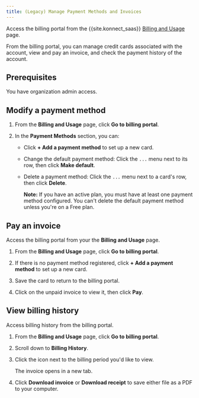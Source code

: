```yaml
---
title: (Legacy) Manage Payment Methods and Invoices
---
```


<!-- vale off -->
Access the billing portal from the {{site.konnect_saas}}
[Billing and Usage](/konnect/legacy/account-management/) page.

From the billing portal, you can manage credit cards associated with the account,
view and pay an invoice, and check the payment history of the account.

## Prerequisites
You have organization admin access.

## Modify a payment method

1. From the **Billing and Usage** page, click **Go to billing portal**.

2. In the **Payment Methods** section, you can:

    * Click **+ Add a payment method** to set up a new card.

    * Change the default payment method: Click the `...` menu next to its
    row, then click **Make default**.

    * Delete a payment method: Click the `...` menu next to a card's row, then
    click **Delete**.

        <div class="alert alert-ee">
        <b>Note:</b> If you have an active plan, you must have at least one
        payment method configured. You can't delete the default payment method
        unless you're on a Free plan.
        </div>        

## Pay an invoice

Access the billing portal from your the **Billing and Usage** page.


1. From the **Billing and Usage** page, click **Go to billing portal**.

2. If there is no payment method registered, click **+ Add a payment method**
to set up a new card.

3. Save the card to return to the billing portal.

4. Click on the unpaid invoice to view it, then click **Pay**.


## View billing history

Access billing history from the billing portal.

1. From the **Billing and Usage** page, click **Go to billing portal**.

2. Scroll down to **Billing History**.

3. Click the icon next to the billing period you'd like to view.

    The invoice opens in a new tab.

4. Click **Download invoice** or **Download receipt** to save either file as a
PDF to your computer.
